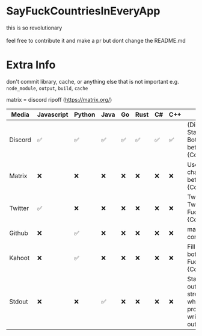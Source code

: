 # SayFuckCountriesInEveryApp

this is so revolutionary\
\
feel free to contribute it and make a pr but dont change the README.md

# Extra Info

don't commit library, cache, or anything else that is not important e.g. `node_module`, `output`, `build`, `cache`

matrix = discord ripoff (https://matrix.org/)

| Media   | Javascript         | Python             | Java               | Go                 | Rust               | C#                 | C++                | Note                                                                   |
|---------|--------------------|--------------------|--------------------|--------------------|--------------------|--------------------|--------------------|------------------------------------------------------------------------|
| Discord | :white_check_mark: | :white_check_mark: | :white_check_mark: | :white_check_mark: | :white_check_mark: | :white_check_mark: | :white_check_mark: | (Discord User Status/Discord Bot) changes between Fuck {Country}       |
| Matrix  | :x:                | :x:                | :x:                | :x:                | :x:                | :x:                | :x:                | User Status changes between Fuck {Country}                             |
| Twitter | :white_check_mark: | :x:                | :x:                | :x:                | :x:                | :x:                | :x:                | Twitter Post Tweet about Fuck {Country}                                |
| Github  | :x:                | :white_check_mark: | :x:                | :x:                | :x:                | :x:                | :x:                | markdown file content                                                  |
| Kahoot  | :x:                | :white_check_mark: | :x:                | :x:                | :x:                | :x:                | :x:                | Fill server with bots named Fuck {Country}                             |
| Stdout  | :x:                | :x:                | :white_check_mark: | :x:                | :x:                | :x:                | :x:                | Standard output is a stream to which a program writes its output data. |                                                         |
